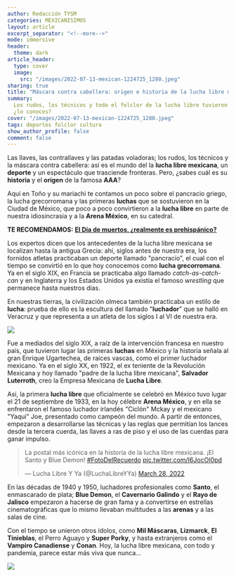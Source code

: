 ```yaml
---
author: Redacción TYSM
categories: MEXICANISIMOS
layout: article
excerpt_separator: "<!--more-->"
mode: immersive
header:
  theme: dark
article_header:
  type: cover
  image:
    src: "/images/2022-07-13-mexican-1224725_1280.jpeg"
sharing: true
title: "Máscara contra cabellera: origen e historia de la lucha libre mexicana"
summary:
  Los rudos, los técnicos y todo el folclor de la lucha libre tuvieron un inicio,
  ¿lo conoces?
cover: "/images/2022-07-13-mexican-1224725_1280.jpeg"
tags: deportes folclor cultura
show_author_profile: false
comment: false
---
```


Las llaves, las contrallaves y las patadas voladoras; los rudos, los técnicos y la máscara contra cabellera: así es el mundo del la **lucha libre mexicana**, un **deporte** y un espectáculo que trasciende fronteras. Pero, ¿sabes cuál es su **historia** y el **origen** de la famosa **AAA**?

Aquí en Toño y su mariachi te contamos un poco sobre el pancracio griego, la lucha grecorromana y las primeras **luchas** que se sostuvieron en la Ciudad de México, que poco a poco convirtieron a la **lucha libre** en parte de nuestra idiosincrasia y a la **Arena México**, en su catedral.

**TE RECOMENDAMOS:** [**El Día de muertos, ¿realmente es prehispánico?**](https://blog.tonoysumariachi.com/mexicanisimos/2022/10/11/el-dia-de-muertos-realmente-es-prehispanico.html)

Los expertos dicen que los antecedentes de la lucha libre mexicana se localizan hasta la antigua Grecia: ahí, siglos antes de nuestra era, los fornidos atletas practicaban un deporte llamado "pancracio", el cual con el tiempo se convirtió en lo que hoy conocemos como **lucha grecorromana**. Ya en el siglo XIX, en Francia se practicaba algo llamado _catch-as-catch-can_ y en Inglaterra y los Estados Unidos ya existía el famoso _wrestling_ que permanece hasta nuestros días.

En nuestras tierras, la civilización olmeca también practicaba un estilo de **lucha**: prueba de ello es la escultura del llamado "**luchador**" que se halló en Veracruz y que representa a un atleta de los siglos I al VI de nuestra era.

![](https://upload.wikimedia.org/wikipedia/commons/thumb/c/c2/Olmec_Stone_%22Wrestler%2C%22_Veracruz%2C_Protoclassic%2C_600-100_BC%2C_66cm.jpg/1024px-Olmec_Stone_%22Wrestler%2C%22_Veracruz%2C_Protoclassic%2C_600-100_BC%2C_66cm.jpg)

Fue a mediados del siglo XIX, a raíz de la intervención francesa en nuestro país, que tuvieron lugar las primeras **luchas** en México y la historia señala al gran Enrique Ugartechea, de raíces vascas, como el primer luchador mexicano. Ya en el siglo XX, en 1922, el ex teniente de la Revolución Mexicana y hoy llamado "padre de la lucha libre mexicana", **Salvador Luterroth**, creo la Empresa Mexicana de **Lucha Libre**.

Así, la primera **lucha libre** que oficialmente se celebró en México tuvo lugar el 21 de septiembre de 1933, en la hoy célebre **Arena México**, y en ella se enfrentaron el famoso luchador irlandés "Ciclón" Mckay y el mexicano "Yaqui" Joe, presentado como campeón del mundo. A partir de entonces, empezaron a desarrollarse las técnicas y las reglas que permitían los lances desde la tercera cuerda, las llaves a ras de piso y el uso de las cuerdas para ganar impulso.

<blockquote class="twitter-tweet"><p lang="es" dir="ltr">La postal más icónica en la historia de la lucha libre mexicana. ¡El Santo y Blue Demon! <a href="https://twitter.com/hashtag/FotoDelRecuerdo?src=hash&ref_src=twsrc%5Etfw">#FotoDelRecuerdo</a> <a href="https://t.co/I6JocOI0pd">pic.twitter.com/I6JocOI0pd</a></p>— Lucha Libre Y Ya (@LuchaLibreYYa) <a href="https://twitter.com/LuchaLibreYYa/status/1508590209142829063?ref_src=twsrc%5Etfw">March 28, 2022</a></blockquote> <script async src="https://platform.twitter.com/widgets.js" charset="utf-8"></script>

En las décadas de 1940 y 1950, luchadores profesionales como **Santo**, el enmascarado de plata; **Blue Demon**, el **Cavernario Galindo** y el **Rayo de Jalisco** empezaron a hacerse de gran fama y a convertirse en estrellas cinematográficas que lo mismo llevaban multitudes a las **arenas** y a las salas de cine.

Con el tiempo se unieron otros ídolos, como **Mil Máscaras**, **Lizmarck**, **El Tinieblas**, el Perro Aguayo y **Super Porky**, y hasta extranjeros como el **Vampiro Canadiense** y **Conan**. Hoy, la lucha libre mexicana, con todo y pandemia, parece estar más viva que nunca…

![](https://upload.wikimedia.org/wikipedia/commons/thumb/c/cf/LuchaLibreObrera082.JPG/1057px-LuchaLibreObrera082.JPG)
